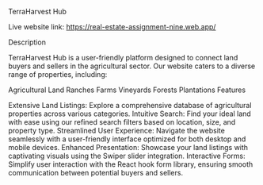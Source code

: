 TerraHarvest Hub

Live website link: https://real-estate-assignment-nine.web.app/

Description

TerraHarvest Hub is a user-friendly platform designed to connect land buyers and sellers in the agricultural sector. Our website caters to a diverse range of properties, including:

Agricultural Land
Ranches
Farms
Vineyards
Forests
Plantations
Features

Extensive Land Listings: Explore a comprehensive database of agricultural properties across various categories.
Intuitive Search: Find your ideal land with ease using our refined search filters based on location, size, and property type.
Streamlined User Experience: Navigate the website seamlessly with a user-friendly interface optimized for both desktop and mobile devices.
Enhanced Presentation: Showcase your land listings with captivating visuals using the Swiper slider integration.
Interactive Forms: Simplify user interaction with the React hook form library, ensuring smooth communication between potential buyers and sellers.
